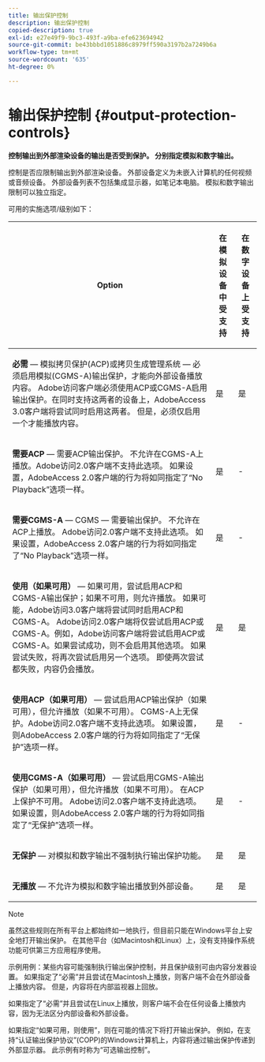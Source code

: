 ```yaml
---
title: 输出保护控制
description: 输出保护控制
copied-description: true
exl-id: e27e49f9-9bc3-493f-a9ba-efe623694942
source-git-commit: be43bbbd1051886c8979ff590a3197b2a7249b6a
workflow-type: tm+mt
source-wordcount: '635'
ht-degree: 0%

---
```


# 输出保护控制 {#output-protection-controls}

**控制输出到外部渲染设备的输出是否受到保护。 分别指定模拟和数字输出。**

控制是否应限制输出到外部渲染设备。 外部设备定义为未嵌入计算机的任何视频或音频设备。 外部设备列表不包括集成显示器，如笔记本电脑。 模拟和数字输出限制可以独立指定。

可用的实施选项/级别如下：

<table frame="all" colsep="0" rowsep="1" id="adobetable_fvw_5fx_n4"> 
 <thead class="- topic/thead "> 
  <tr rowsep="1" class="- topic/row "> 
   <th colname="1" class="- topic/entry entry"> <p class="- topic/p ">Option </p> </th> 
   <th colname="2" class="- topic/entry entry"> <p class="- topic/p ">在模拟设备中受支持 </p> </th> 
   <th colname="3" class="- topic/entry entry"> <p class="- topic/p ">在数字设备上受支持 </p> </th> 
  </tr> 
 </thead>
 <tbody class="- topic/tbody "> 
  <tr rowsep="1" class="- topic/row "> 
   <td colname="1" class="- topic/entry "> <p class="- topic/p "><b class="+ topic/ph hi-d/b ">必需</b>  — 模拟拷贝保护(ACP)或拷贝生成管理系统 — 必须启用模拟(CGMS-A)输出保护，才能向外部设备播放内容。 Adobe访问客户端必须使用ACP或CGMS-A启用输出保护。在同时支持这两者的设备上，AdobeAccess 3.0客户端将尝试同时启用这两者。 但是，必须仅启用一个才能播放内容。 </p> </td> 
   <td colname="2" class="- topic/entry "> <p class="- topic/p ">是 </p> </td> 
   <td colname="3" class="- topic/entry "> <p class="- topic/p ">是 </p> </td> 
  </tr> 
  <tr rowsep="1" class="- topic/row "> 
   <td colname="1" class="- topic/entry "> <p class="- topic/p "><b class="+ topic/ph hi-d/b ">需要ACP</b>  — 需要ACP输出保护。 不允许在CGMS-A上播放。Adobe访问2.0客户端不支持此选项。 如果设置，AdobeAccess 2.0客户端的行为将如同指定了“No Playback”选项一样。 </p> </td> 
   <td colname="2" class="- topic/entry "> <p class="- topic/p ">是 </p> </td> 
   <td colname="3" class="- topic/entry "> <p class="- topic/p ">- </p> </td> 
  </tr> 
  <tr rowsep="1" class="- topic/row "> 
   <td colname="1" class="- topic/entry "> <p class="- topic/p "><b class="+ topic/ph hi-d/b ">需要CGMS-A</b> — CGMS — 需要输出保护。 不允许在ACP上播放。 Adobe访问2.0客户端不支持此选项。 如果设置，AdobeAccess 2.0客户端的行为将如同指定了“No Playback”选项一样。 </p> </td> 
   <td colname="2" class="- topic/entry "> <p class="- topic/p ">是 </p> </td> 
   <td colname="3" class="- topic/entry "> <p class="- topic/p ">- </p> </td> 
  </tr> 
  <tr rowsep="1" class="- topic/row "> 
   <td colname="1" class="- topic/entry "> <p class="- topic/p "><b class="+ topic/ph hi-d/b ">使用（如果可用）</b>  — 如果可用，尝试启用ACP和CGMS-A输出保护；如果不可用，则允许播放。 如果可能，Adobe访问3.0客户端将尝试同时启用ACP和CGMS-A。 Adobe访问2.0客户端将仅尝试启用ACP或CGMS-A。例如，Adobe访问客户端将尝试启用ACP或CGMS-A。如果尝试成功，则不会启用其他选项。 如果尝试失败，将再次尝试启用另一个选项。 即使两次尝试都失败，内容仍会播放。 </p> </td> 
   <td colname="2" class="- topic/entry "> <p class="- topic/p ">是 </p> </td> 
   <td colname="3" class="- topic/entry "> <p class="- topic/p ">是 </p> </td> 
  </tr> 
  <tr rowsep="1" class="- topic/row "> 
   <td colname="1" class="- topic/entry "> <p class="- topic/p "><b class="+ topic/ph hi-d/b ">使用ACP（如果可用）</b>  — 尝试启用ACP输出保护（如果可用），但允许播放（如果不可用）。 CGMS-A上无保护。Adobe访问2.0客户端不支持此选项。 如果设置，则AdobeAccess 2.0客户端的行为将如同指定了“无保护”选项一样。 </p> </td> 
   <td colname="2" class="- topic/entry "> <p class="- topic/p ">是 </p> </td> 
   <td colname="3" class="- topic/entry "> <p class="- topic/p ">- </p> </td> 
  </tr> 
  <tr rowsep="1" class="- topic/row "> 
   <td colname="1" class="- topic/entry "> <p class="- topic/p "><b class="+ topic/ph hi-d/b ">使用CGMS-A（如果可用） </b> — 尝试启用CGMS-A输出保护（如果可用），但允许播放（如果不可用）。 在ACP上保护不可用。 Adobe访问2.0客户端不支持此选项。 如果设置，则AdobeAccess 2.0客户端的行为将如同指定了“无保护”选项一样。 </p> </td> 
   <td colname="2" class="- topic/entry "> <p class="- topic/p ">是 </p> </td> 
   <td colname="3" class="- topic/entry "> <p class="- topic/p ">- </p> </td> 
  </tr> 
  <tr rowsep="1" class="- topic/row "> 
   <td colname="1" class="- topic/entry "> <p class="- topic/p "><b class="+ topic/ph hi-d/b ">无保护</b>  — 对模拟和数字输出不强制执行输出保护功能。 </p> </td> 
   <td colname="2" class="- topic/entry "> <p class="- topic/p ">是 </p> </td> 
   <td colname="3" class="- topic/entry "> <p class="- topic/p ">是 </p> </td> 
  </tr> 
  <tr rowsep="0" class="- topic/row "> 
   <td colname="1" class="- topic/entry "> <p class="- topic/p "><b class="+ topic/ph hi-d/b ">无播放</b>  — 不允许为模拟和数字输出播放到外部设备。 </p> </td> 
   <td colname="2" class="- topic/entry "> <p class="- topic/p ">是 </p> </td> 
   <td colname="3" class="- topic/entry "> <p class="- topic/p ">是 </p> </td> 
  </tr> 
 </tbody> 
</table>

>[!NOTE]
>
>虽然这些规则在所有平台上都始终如一地执行，但目前只能在Windows平台上安全地打开输出保护。 在其他平台（如Macintosh和Linux）上，没有支持操作系统功能可供第三方应用程序使用。

示例用例：某些内容可能强制执行输出保护控制，并且保护级别可由内容分发器设置。 如果指定了“必需”并且尝试在Macintosh上播放，则客户端不会在外部设备上播放内容。 但是，内容将在内部监视器上回放。

如果指定了“必需”并且尝试在Linux上播放，则客户端不会在任何设备上播放内容，因为无法区分内部设备和外部设备。

如果指定“如果可用，则使用”，则在可能的情况下将打开输出保护。 例如，在支持“认证输出保护协议”(COPP)的Windows计算机上，内容将通过输出保护传递到外部显示器。 此示例有时称为“可选输出控制”。
